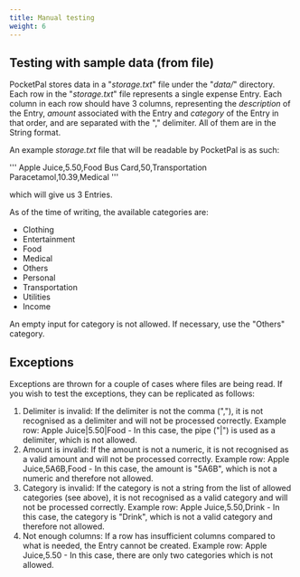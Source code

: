 ```yaml
---
title: Manual testing
weight: 6
---
```


## Testing with sample data (from file)

PocketPal stores data in a "*storage.txt*" file under the "*data/*" directory. Each row in the "*storage.txt*" file represents a single expense Entry. Each column in each row should have 3 columns, representing the *description* of the Entry, *amount* associated with the Entry and *category* of the Entry in that order, and are separated with the "," delimiter. All of them are in the String format.

An example *storage.txt* file that will be readable by PocketPal is as such:

'''
Apple Juice,5.50,Food
Bus Card,50,Transportation
Paracetamol,10.39,Medical
'''

which will give us 3 Entries.

As of the time of writing, the available categories are:

- Clothing
- Entertainment
- Food
- Medical
- Others
- Personal
- Transportation
- Utilities
- Income

An empty input for category is not allowed. If necessary, use the "Others" category.

## Exceptions

Exceptions are thrown for a couple of cases where files are being read. If you wish to test the exceptions, they can be replicated as follows:

1. Delimiter is invalid: If the delimiter is not the comma (","), it is not recognised as a delimiter and will not be processed correctly.
    Example row: Apple Juice|5.50|Food - In this case, the pipe ("|") is used as a delimiter, which is not allowed.
2. Amount is invalid: If the amount is not a numeric, it is not recognised as a valid amount and will not be processed correctly.
    Example row: Apple Juice,5A6B,Food - In this case, the amount is "5A6B", which is not a numeric and therefore not allowed.
3. Category is invalid: If the category is not a string from the list of allowed categories (see above), it is not recognised as a valid category and will not be processed correctly.
    Example row: Apple Juice,5.50,Drink - In this case, the category is "Drink", which is not a valid category and therefore not allowed.
4. Not enough columns: If a row has insufficient columns compared to what is needed, the Entry cannot be created.
    Example row: Apple Juice,5.50 - In this case, there are only two categories which is not allowed.

